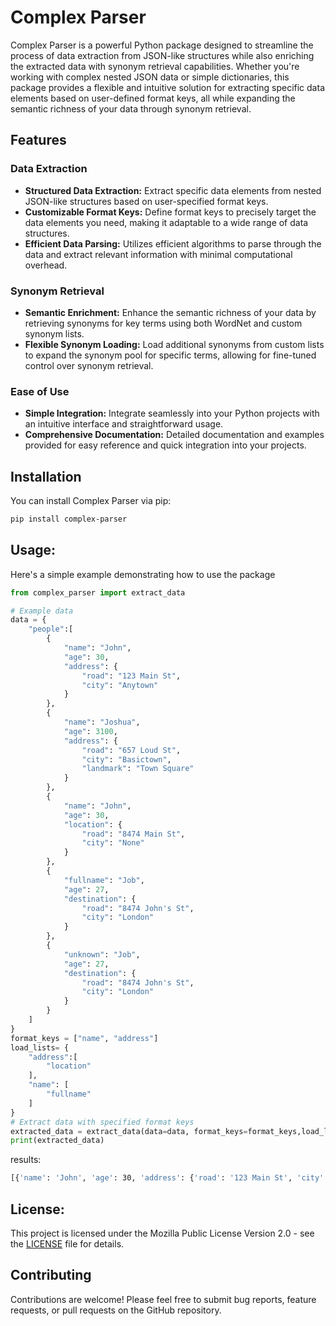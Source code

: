 # Complex Parser

Complex Parser is a powerful Python package designed to streamline the process of data extraction from JSON-like structures while also enriching the extracted data with synonym retrieval capabilities. Whether you're working with complex nested JSON data or simple dictionaries, this package provides a flexible and intuitive solution for extracting specific data elements based on user-defined format keys, all while expanding the semantic richness of your data through synonym retrieval.

## Features

### Data Extraction
- **Structured Data Extraction:** Extract specific data elements from nested JSON-like structures based on user-specified format keys.
- **Customizable Format Keys:** Define format keys to precisely target the data elements you need, making it adaptable to a wide range of data structures.
- **Efficient Data Parsing:** Utilizes efficient algorithms to parse through the data and extract relevant information with minimal computational overhead.

### Synonym Retrieval
- **Semantic Enrichment:** Enhance the semantic richness of your data by retrieving synonyms for key terms using both WordNet and custom synonym lists.
- **Flexible Synonym Loading:** Load additional synonyms from custom lists to expand the synonym pool for specific terms, allowing for fine-tuned control over synonym retrieval.

### Ease of Use
- **Simple Integration:** Integrate seamlessly into your Python projects with an intuitive interface and straightforward usage.
- **Comprehensive Documentation:** Detailed documentation and examples provided for easy reference and quick integration into your projects.

## Installation

You can install Complex Parser via pip:

```bash
pip install complex-parser
```

## Usage: 

Here's a simple example demonstrating how to use the package

```python
from complex_parser import extract_data

# Example data
data = {
    "people":[
        {
            "name": "John",
            "age": 30,
            "address": {
                "road": "123 Main St",
                "city": "Anytown"
            }
        }, 
        {
            "name": "Joshua",
            "age": 3100,
            "address": {
                "road": "657 Loud St",
                "city": "Basictown",
                "landmark": "Town Square"
            }
        }, 
        {
            "name": "John",
            "age": 30,
            "location": {
                "road": "8474 Main St",
                "city": "None"
            }
        }, 
        {
            "fullname": "Job",
            "age": 27,
            "destination": {
                "road": "8474 John's St",
                "city": "London"
            }
        }, 
        {
            "unknown": "Job",
            "age": 27,
            "destination": {
                "road": "8474 John's St",
                "city": "London"
            }
        }
    ]
}
format_keys = ["name", "address"]
load_lists= {
    "address":[
        "location"
    ], 
    "name": [
        "fullname"
    ]
}
# Extract data with specified format keys
extracted_data = extract_data(data=data, format_keys=format_keys,load_lists=load_lists)
print(extracted_data)
```

results: 

```bash
[{'name': 'John', 'age': 30, 'address': {'road': '123 Main St', 'city': 'Anytown'}}, {'name': 'Joshua', 'age': 3100, 'address': {'road': '657 Loud St', 'city': 'Basictown', 'landmark': 'Town Square'}}, {'name': 'John', 'age': 30, 'location': {'road': '8474 Main St', 'city': 'None'}}, {'fullname': 'Job', 'age': 27, 'destination': {'road': "8474 John's St", 'city': 'London'}}]
```

## License: 
This project is licensed under the Mozilla Public License Version 2.0 - see the [LICENSE](./LICENSE) file for details.

## Contributing
Contributions are welcome! Please feel free to submit bug reports, feature requests, or pull requests on the GitHub repository.
